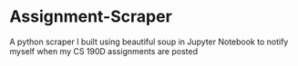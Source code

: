 # Assignment-Scraper
A python scraper I built using beautiful soup in Jupyter Notebook to notify myself when my CS 190D assignments are posted
